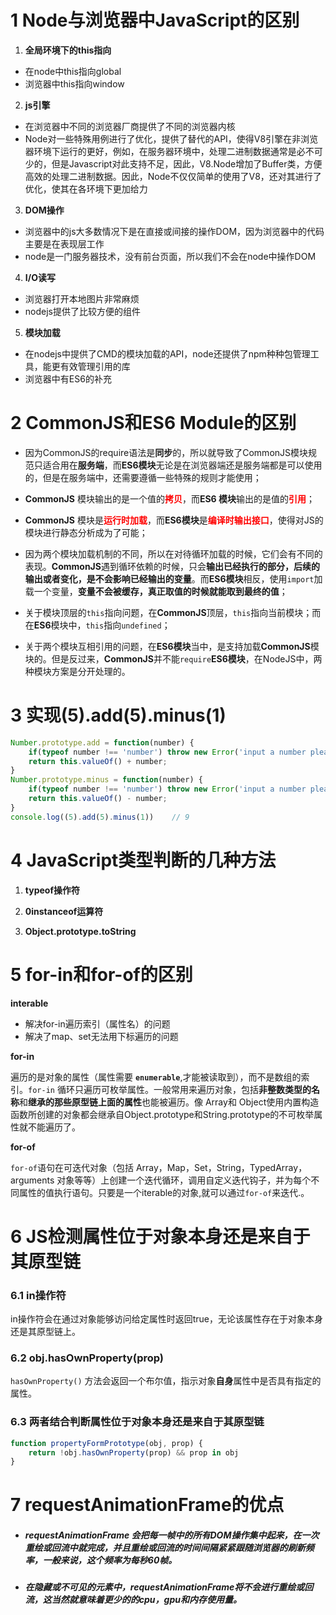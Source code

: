 # 1 Node与浏览器中JavaScript的区别

1. **全局环境下的this指向**
  - 在node中this指向global
  - 浏览器中this指向window

2. **js引擎**
  - 在浏览器中不同的浏览器厂商提供了不同的浏览器内核
  - Node对一些特殊用例进行了优化，提供了替代的API，使得V8引擎在非浏览器环境下运行的更好，例如，在服务器环境中，处理二进制数据通常是必不可少的，但是Javascript对此支持不足，因此，V8.Node增加了Buffer类，方便高效的处理二进制数据。因此，Node不仅仅简单的使用了V8，还对其进行了优化，使其在各环境下更加给力

3. **DOM操作**
  - 浏览器中的js大多数情况下是在直接或间接的操作DOM，因为浏览器中的代码主要是在表现层工作
  - node是一门服务器技术，没有前台页面，所以我们不会在node中操作DOM

4. **I/O读写**
  - 浏览器打开本地图片非常麻烦
  - nodejs提供了比较方便的组件      

5. **模块加载**
  - 在nodejs中提供了CMD的模块加载的API，node还提供了npm种种包管理工具，能更有效管理引用的库
  - 浏览器中有ES6的补充



# 2 CommonJS和ES6 Module的区别

- 因为CommonJS的require语法是**同步**的，所以就导致了CommonJS模块规范只适合用在**服务端**，而**ES6模块**无论是在浏览器端还是服务端都是可以使用的，但是在服务端中，还需要遵循一些特殊的规则才能使用；
- **CommonJS** 模块输出的是一个值的<font color=red>**拷贝**</font>，而**ES6 模块**输出的是值的<font color=red>**引用**</font>；
- **CommonJS** 模块是<font color=red>**运行时加载**</font>，而**ES6模块**是<font color=red>**编译时输出接口**</font>，使得对JS的模块进行静态分析成为了可能；
- 因为两个模块加载机制的不同，所以在对待循环加载的时候，它们会有不同的表现。**CommonJS**遇到循环依赖的时候，只会**输出已经执行的部分，后续的输出或者变化，是不会影响已经输出的变量**。而**ES6模块**相反，使用`import`加载一个变量，**变量不会被缓存，真正取值的时候就能取到最终的值**；

- 关于模块顶层的`this`指向问题，在**CommonJS**顶层，`this`指向当前模块；而在**ES6**模块中，`this`指向`undefined`；
- 关于两个模块互相引用的问题，在**ES6模块**当中，是支持加载**CommonJS**模块的。但是反过来，**CommonJS**并不能`require`**ES6模块**，在NodeJS中，两种模块方案是分开处理的。



# 3 实现(5).add(5).minus(1)

``` js
Number.prototype.add = function(number) {
    if(typeof number !== 'number') throw new Error('input a number please');
    return this.valueOf() + number;
}
Number.prototype.minus = function(number) {
    if(typeof number !== 'number') throw new Error('input a number please');
   	return this.valueOf() - number;
}
console.log((5).add(5).minus(1))	// 9
```



# 4 JavaScript类型判断的几种方法

1. **typeof操作符**

2. **0instanceof运算符**

3. **Object.prototype.toString** 

   

# 5 for-in和for-of的区别

**interable** 

- 解决for-in遍历索引（属性名）的问题
- 解决了map、set无法用下标遍历的问题

**for-in**

遍历的是对象的属性（属性需要 **`enumerable`**,才能被读取到），而不是数组的索引。`for-in` 循环只遍历可枚举属性。一般常用来遍历对象，包括**非整数类型的名称**和**继承的那些原型链上面的属性**也能被遍历。像 Array和 Object使用内置构造函数所创建的对象都会继承自Object.prototype和String.prototype的不可枚举属性就不能遍历了。

**for-of**

`for-of`语句在可迭代对象（包括 Array，Map，Set，String，TypedArray，arguments 对象等等）上创建一个迭代循环，调用自定义迭代钩子，并为每个不同属性的值执行语句。只要是一个iterable的对象,就可以通过`for-of`来迭代.。



# 6 JS检测属性位于对象本身还是来自于其原型链

### 6.1 in操作符

in操作符会在通过对象能够访问给定属性时返回true，无论该属性存在于对象本身还是其原型链上。

### 6.2 obj.hasOwnProperty(prop)

`hasOwnProperty()` 方法会返回一个布尔值，指示对象**自身**属性中是否具有指定的属性。

### 6.3 两者结合判断属性位于对象本身还是来自于其原型链

``` javascript
function propertyFormPrototype(obj, prop) {
    return !obj.hasOwnProperty(prop) && prop in obj
}
```



# 7 requestAnimationFrame的优点

- ##### requestAnimationFrame 会把每一帧中的所有DOM操作集中起来，在一次重绘或回流中就完成，并且重绘或回流的时间间隔紧紧跟随浏览器的刷新频率，一般来说，这个频率为每秒60帧。

- ##### 在隐藏或不可见的元素中，requestAnimationFrame将不会进行重绘或回流，这当然就意味着更少的的cpu，gpu和内存使用量。

